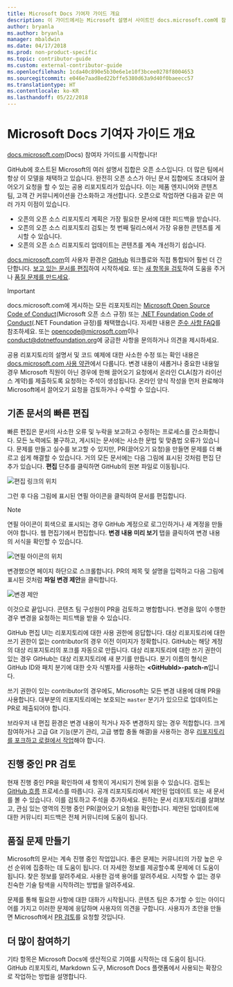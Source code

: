 ```yaml
---
title: Microsoft Docs 기여자 가이드 개요
description: 이 가이드에서는 Microsoft 설명서 사이트인 docs.microsoft.com에 참여할 수 있는 방법에 대해 설명합니다.
author: bryanla
ms.author: bryanla
manager: mbaldwin
ms.date: 04/17/2018
ms.prod: non-product-specific
ms.topic: contributor-guide
ms.custom: external-contributor-guide
ms.openlocfilehash: 1cda40c890e5b30e6e1e10f3bcee0278f8004653
ms.sourcegitcommit: e046e7aad8ed22bffe5380d63a9d40f0baeecc57
ms.translationtype: HT
ms.contentlocale: ko-KR
ms.lasthandoff: 05/22/2018
---
```

# <a name="microsoft-docs-contributor-guide-overview"></a>Microsoft Docs 기여자 가이드 개요

[docs.microsoft.com](https://docs.microsoft.com)(Docs) 참여자 가이드를 시작합니다!

GitHub에 호스트된 Microsoft의 여러 설명서 집합은 오픈 소스입니다. 더 많은 팀에서 항상 이 모델을 채택하고 있습니다. 완전히 오픈 소스가 아닌 문서 집합에도 초대되어 끌어오기 요청을 할 수 있는 공용 리포지토리가 있습니다. 이는 제품 엔지니어와 콘텐츠 팀, 고객 간 커뮤니케이션을 간소화하고 개선합니다. 오픈으로 작업하면 다음과 같은 여러 가지 이점이 있습니다.

- 오픈의 오픈 소스 리포지토리 계획은 가장 필요한 문서에 대한 피드백을 받습니다.
- 오픈의 오픈 소스 리포지토리 검토는 첫 번째 릴리스에서 가장 유용한 콘텐츠를 게시할 수 있습니다.
- 오픈의 오픈 소스 리포지토리 업데이트는 콘텐츠를 계속 개선하기 쉽습니다.

[docs.microsoft.com](https://docs.microsoft.com)의 사용자 환경은 [GitHub](https://github.com) 워크플로와 직접 통합되어 훨씬 더 간단합니다. [보고 있는 문서를 편집](#quick-edits-to-existing-documents)하여 시작하세요. 또는 [새 항목을 검토](#review-open-prs)하여 도움을 주거나 [품질 문제를 만드세요](#create-quality-issues).

> [!IMPORTANT]
> docs.microsoft.com에 게시하는 모든 리포지토리는 [Microsoft Open Source Code of Conduct](https://opensource.microsoft.com/codeofconduct/)(Microsoft 오픈 소스 규정) 또는 [.NET Foundation Code of Conduct](https://dotnetfoundation.org/code-of-conduct)(.NET Foundation 규정)를 채택했습니다. 자세한 내용은 [준수 사항 FAQ](https://opensource.microsoft.com/codeofconduct/faq/)를 참조하세요. 또는 [opencode@microsoft.com](mailto:opencode@microsoft.com)이나 [conduct@dotnetfoundation.org](mailto:conduct@dotnetfoundation.org)에 궁금한 사항을 문의하거나 의견을 제시하세요.<br>
>
> 공용 리포지토리의 설명서 및 코드 예제에 대한 사소한 수정 또는 확인 내용은 [docs.microsoft.com 사용 약관](https://docs.microsoft.com/legal/termsofuse)에서 다룹니다. 변경 내용이 새롭거나 중요한 내용일 경우 Microsoft 직원이 아닌 경우에 한해 끌어오기 요청에서 온라인 CLA(참가 라이선스 계약)를 제출하도록 요청하는 주석이 생성됩니다. 온라인 양식 작성을 먼저 완료해야 Microsoft에서 끌어오기 요청을 검토하거나 수락할 수 있습니다.

## <a name="quick-edits-to-existing-documents"></a>기존 문서의 빠른 편집

빠른 편집은 문서의 사소한 오류 및 누락을 보고하고 수정하는 프로세스를 간소화합니다. 모든 노력에도 불구하고, 게시되는 문서에는 사소한 문법 및 맞춤법 오류가 있습니다. 문제를 만들고 실수를 보고할 수 있지만, PR(끌어오기 요청)을 만들면 문제를 더 빠르고 쉽게 해결할 수 있습니다. 거의 모든 문서에는 다음 그림에 표시된 것처럼 편집 단추가 있습니다. **편집** 단추를 클릭하면 GitHub의 원본 파일로 이동됩니다.

![편집 링크의 위치](./media/index/edit-article.png)

그런 후 다음 그림에 표시된 연필 아이콘을 클릭하여 문서를 편집합니다.

> [!NOTE]
> 연필 아이콘이 회색으로 표시되는 경우 GitHub 계정으로 로그인하거나 새 계정을 만들어야 합니다. 웹 편집기에서 편집합니다. **변경 내용 미리 보기** 탭을 클릭하여 변경 내용의 서식을 확인할 수 있습니다.

![연필 아이콘의 위치](./media/index/editicon.png)

변경했으면 페이지 하단으로 스크롤합니다. PR의 제목 및 설명을 입력하고 다음 그림에 표시된 것처럼 **파일 변경 제안**을 클릭합니다.

![변경 제안](./media/index/submit-pull-request.png)

이것으로 끝입니다. 콘텐츠 팀 구성원이 PR을 검토하고 병합합니다. 변경을 많이 수행한 경우 변경을 요청하는 피드백을 받을 수 있습니다.

GitHub 편집 UI는 리포지토리에 대한 사용 권한에 응답합니다. 대상 리포지토리에 대한 쓰기 권한이 없는 contributor의 경우 이전 이미지가 정확합니다. GitHub는 해당 계정의 대상 리포지토리의 포크를 자동으로 만듭니다. 대상 리포지토리에 대한 쓰기 권한이 있는 경우 GitHub는 대상 리포지토리에 새 분기를 만듭니다. 분기 이름의 형식은 GitHub ID와 패치 분기에 대한 숫자 식별자를 사용하는 **\<GitHubId\>-patch-n**입니다.

쓰기 권한이 있는 contributor의 경우에도, Microsoft는 모든 변경 내용에 대해 PR을 사용합니다. 대부분의 리포지토리에는 보호되는 `master` 분기가 있으므로 업데이트는 PR로 제출되어야 합니다.

브라우저 내 편집 환경은 변경 내용이 적거나 자주 변경하지 않는 경우 적합합니다. 크게 참여하거나 고급 Git 기능(분기 관리, 고급 병합 충돌 해결)을 사용하는 경우 [리포지토리를 포크하고 로컬에서 작업](how-to-write-workflows-major.md)해야 합니다.

## <a name="review-open-prs"></a>진행 중인 PR 검토

현재 진행 중인 PR을 확인하여 새 항목이 게시되기 전에 읽을 수 있습니다. 검토는 [GitHub 흐름](https://guides.github.com/introduction/flow/) 프로세스를 따릅니다. 공개 리포지토리에서 제안된 업데이트 또는 새 문서를 볼 수 있습니다. 이를 검토하고 주석을 추가하세요. 원하는 문서 리포지토리를 살펴보고, 관심 있는 영역의 진행 중인 PR(끌어오기 요청)을 확인합니다. 제안된 업데이트에 대한 커뮤니티 피드백은 전체 커뮤니티에 도움이 됩니다.

## <a name="create-quality-issues"></a>품질 문제 만들기

Microsoft의 문서는 계속 진행 중인 작업입니다. 좋은 문제는 커뮤니티의 가장 높은 우선 순위에 집중하는 데 도움이 됩니다. 더 자세한 정보를 제공할수록 문제에 더 도움이 됩니다. 찾은 정보를 알려주세요. 사용한 검색 용어를 알려주세요. 시작할 수 없는 경우 친숙한 기술 탐색을 시작하려는 방법을 알려주세요.

문제를 통해 필요한 사항에 대한 대화가 시작됩니다. 콘텐츠 팀은 추가할 수 있는 아이디어를 가지고 이러한 문제에 응답하며 사용자의 의견을 구합니다. 사용자가 초안을 만들면 Microsoft에서 [PR 검토](#review-open-prs)를 요청할 것입니다.

## <a name="get-more-involved"></a>더 많이 참여하기

기타 항목은 Microsoft Docs에 생산적으로 기여를 시작하는 데 도움이 됩니다. GitHub 리포지토리, Markdown 도구, Microsoft Docs 플랫폼에서 사용되는 확장으로 작업하는 방법을 설명합니다.
